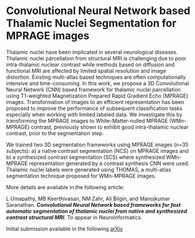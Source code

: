 # Convolutional Neural Network based Thalamic Nuclei Segmentation for MPRAGE images
Thalamic nuclei have been implicated in several neurological diseases. Thalamic nuclei parcellation from structural MRI is challenging due to poor intra-thalamic nuclear contrast while methods based on diffusion and functional MRI are affected by limited spatial resolution and image distortion. 
Existing multi-atlas based techniques are often computationally intensive and time-consuming. 
In this work, we propose a 3D Convolutional Neural Network (CNN) based framework for thalamic nuclei parcellation using T1-weighted Magnetization Prepared Rapid Gradient Echo (MPRAGE) images. Transformation of images to an efficient representation has been proposed to improve the performance of subsequent classification tasks especially when working with limited labeled data. We investigate this by transforming the MPRAGE images to White-Matter-nulled MPRAGE (WMn-MPRAGE) contrast, previously shown to exhibit good intra-thalamic nuclear contrast, prior to the segmentation step.

We trained two 3D segmentation frameworks using MPRAGE images (n=35 subjects): a) a native contrast segmentation (NCS) on MPRAGE images and b) a synthesized contrast segmentation (SCS) where synthesized WMn-MPRAGE representation generated by a contrast synthesis CNN were used. Thalamic nuclei labels were generated using THOMAS, a multi-atlas segmentation technique proposed for WMn-MPRAGE images. 

More details are available in the following article:

L Umapathy, MB Keerthivasan, NM Zahr, Ali Bilgin, and Manojkumar Saranathan. ***Convolutional Neural Network based frameworks for fast automatic segmentation of thalamic nuclei from native and synthesized contrast structural MRI***. To appear in Neuroinformatics.

Initial submission available in the following [arXiv](https://arxiv.org/abs/2012.09386)